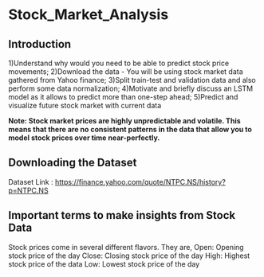 # Stock_Market_Analysis
## Introduction
1)Understand why would you need to be able to predict stock price movements;
2)Download the data - You will be using stock market data gathered from Yahoo finance;
3)Split train-test and validation data and also perform some data normalization;
4)Motivate and briefly discuss an LSTM model as it allows to predict more than one-step ahead;
5)Predict and visualize future stock market with current data


**Note: Stock market prices are highly unpredictable and volatile. This means that there are no consistent patterns in the data that allow you to model stock prices over time near-perfectly.**


## Downloading the Dataset
Dataset Link : https://finance.yahoo.com/quote/NTPC.NS/history?p=NTPC.NS


## Important terms to make insights from Stock Data
Stock prices come in several different flavors. They are,
Open: Opening stock price of the day
Close: Closing stock price of the day
High: Highest stock price of the data
Low: Lowest stock price of the day
